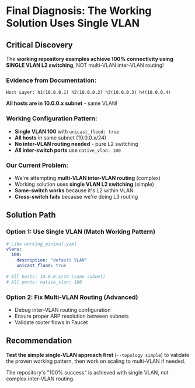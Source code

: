 # Final Diagnosis: The Working Solution Uses Single VLAN

## Critical Discovery

The **working repository examples achieve 100% connectivity using SINGLE VLAN L2 switching**, NOT multi-VLAN inter-VLAN routing!

### Evidence from Documentation:
```
Host Layer: h1(10.0.0.1) h2(10.0.0.2) h3(10.0.0.3) h4(10.0.0.4)
```

**All hosts are in 10.0.0.x subnet** - same VLAN!

### Working Configuration Pattern:
- **Single VLAN 100** with `unicast_flood: true`
- **All hosts** in same subnet (10.0.0.x/24)
- **No inter-VLAN routing needed** - pure L2 switching
- **All inter-switch ports** use `native_vlan: 100`

### Our Current Problem:
- We're attempting **multi-VLAN inter-VLAN routing** (complex)
- Working solution uses **single VLAN L2 switching** (simple)
- **Same-switch works** because it's L2 within VLAN
- **Cross-switch fails** because we're doing L3 routing

## Solution Path

### Option 1: Use Single VLAN (Match Working Pattern)
```yaml
# Like working_minimal.yaml
vlans:
  100:
    description: "default VLAN"
    unicast_flood: true
    
# All hosts: 10.0.0.x/24 (same subnet)
# All ports: native_vlan: 100
```

### Option 2: Fix Multi-VLAN Routing (Advanced)
- Debug inter-VLAN routing configuration
- Ensure proper ARP resolution between subnets
- Validate router flows in Faucet

## Recommendation

**Test the simple single-VLAN approach first** (`--topology simple`) to validate the proven working pattern, then work on scaling to multi-VLAN if needed.

The repository's "100% success" is achieved with single VLAN, not complex inter-VLAN routing.